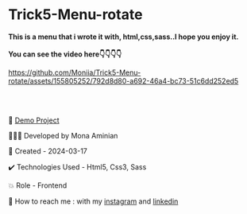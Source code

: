 # Trick5-Menu-rotate
 **This is a menu that i wrote it with, html,css,sass..I hope you enjoy it.**
<br></br>
 **You can see the video here👇👇👇👇**


https://github.com/Moniia/Trick5-Menu-rotate/assets/155805252/792d8d80-a692-46a4-bc73-51c6dd252ed5

<br></br>


🔗 [Demo Project](https://moniia.github.io/Trick5-Menu-rotate/)

👩🏻‍💻 Developed by Mona Aminian

📆 Created - 2024-03-17

✔️ Technologies Used - Html5, Css3, Sass

💥 Role - Frontend

📲 How to reach me : with my [instagram](https://www.instagram.com/mona.aminian.web) and [linkedin](https://www.linkedin.com/in/mona-aminian-119427169)
